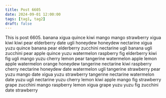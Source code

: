 ```yaml
---
title: Post 6605
date: 2024-09-01 12:00:00
tags: [tag1, tag2]
draft: false
---
```

This is post 6605.
banana
xigua
quince
kiwi
mango
mango
strawberry
xigua
kiwi
kiwi
pear
elderberry
date
ugli
honeydew
honeydew
nectarine
xigua
yuzu
quince
banana
pear
elderberry
zucchini
nectarine
ugli
banana
ugli
zucchini
pear
apple
quince
yuzu
watermelon
raspberry
fig
elderberry
kiwi
fig
ugli
mango
yuzu
cherry
lemon
pear
tangerine
watermelon
apple
lemon
apple
watermelon
orange
honeydew
tangerine
nectarine
kiwi
raspberry
cherry
nectarine
honeydew
date
watermelon
ugli
tangerine
strawberry
pear
yuzu
mango
date
xigua
yuzu
strawberry
tangerine
nectarine
watermelon
date
yuzu
ugli
nectarine
yuzu
cherry
lemon
kiwi
apple
mango
fig
strawberry
grape
zucchini
mango
raspberry
lemon
xigua
grape
yuzu
yuzu
fig
zucchini
date
strawberry
